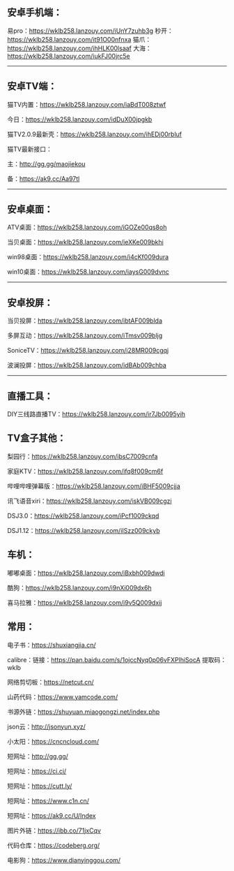 安卓手机端：
-------
易pro：https://wklb258.lanzouy.com/iUnY7zuhb3g
秒开：https://wklb258.lanzouy.com/it91O00nfnxa
猫爪：https://wklb258.lanzouy.com/ihHLK00lsaaf
大海：https://wklb258.lanzouy.com/iukFJ00jrc5e

--------------------------------------------------------

安卓TV端：
-------
猫TV内置：https://wklb258.lanzouy.com/iaBdT008ztwf

今日：https://wklb258.lanzouy.com/idDuX00jpgkb

猫TV2.0.9最新壳：https://wklb258.lanzouy.com/ihEDj00rbluf


猫TV最新接口：

主：http://gg.gg/maojiekou

备：https://ak9.cc/Aa97tl

--------------------------------------------------------
安卓桌面：
-------
ATV桌面：https://wklb258.lanzouy.com/iGOZe00qs8oh

当贝桌面：https://wklb258.lanzouy.com/ieXKe009bkhi

win98桌面：https://wklb258.lanzouy.com/i4cKf009dura

win10桌面：https://wklb258.lanzouy.com/iaysG009dvnc

--------------------------------------------------------
安卓投屏：
------
当贝投屏：https://wklb258.lanzouy.com/ibtAF009blda

多屏互动：https://wklb258.lanzouy.com/iTmsv009bljg

SoniceTV：https://wklb258.lanzouy.com/i28MR009cgqj

波澜投屏：https://wklb258.lanzouy.com/idBAb009chba

--------------------------------------------------------
直播工具：
-------
DIY三线路直播TV：https://wklb258.lanzouy.com/ir7Jb0095yih

TV盒子其他：
-------------
梨园行：https://wklb258.lanzouy.com/ibsC7009cnfa

家庭KTV：https://wklb258.lanzouy.com/ifq8f009cm6f

哔哩哔哩弹幕版：https://wklb258.lanzouy.com/iBHF5009cjja

讯飞语音xiri：https://wklb258.lanzouy.com/iskVB009cgzi

DSJ3.0：https://wklb258.lanzouy.com/iPcf1009ckqd

DSJ1.12：https://wklb258.lanzouy.com/iISzz009ckyb

车机：
----
嘟嘟桌面：https://wklb258.lanzouy.com/iBxbh009dwdi

酷狗：https://wklb258.lanzouy.com/i9nXi009dx6h

喜马拉雅：https://wklb258.lanzouy.com/i9v5Q009dxij


常用：
---------
电子书：https://shuxiangjia.cn/

calibre：链接：https://pan.baidu.com/s/1ojccNyq0p06vFXPlhiSocA 提取码：wklb 

网络剪切板：https://netcut.cn/

山药代码：https://www.yamcode.com/

书源外链：https://shuyuan.miaogongzi.net/index.php

json云：http://jsonyun.xyz/

小太阳：https://cncncloud.com/

短网址：http://gg.gg/

短网址：https://ci.ci/

短网址：https://cutt.ly/

短网址：https://www.c1n.cn/

短网址：https://ak9.cc/U/Index

图片外链：https://ibb.co/71jxCqv

代码仓库：https://codeberg.org/

电影狗：https://www.dianyinggou.com/
